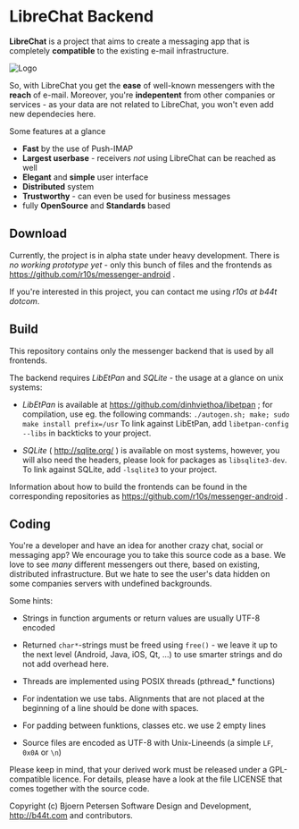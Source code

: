 LibreChat Backend
================================================================================

**LibreChat** is a project that aims to create a messaging app that is
completely **compatible** to the existing e-mail infrastructure.

![Logo](https://librechat.org/start-img2.png)

So, with LibreChat you get the **ease** of well-known messengers with the
**reach** of e-mail. Moreover, you're **indepentent** from other companies or
services - as your data are not related to LibreChat, you won't even add new
dependecies here.

Some features at a glance

- **Fast** by the use of Push-IMAP
- **Largest userbase** - receivers _not_ using LibreChat can be reached as well
- **Elegant** and **simple** user interface
- **Distributed** system
- **Trustworthy** - can even be used for business messages
- fully **OpenSource** and **Standards** based


Download
--------------------------------------------------------------------------------

Currently, the project is in alpha state under heavy development.  There is
_no working prototype yet_ - only this bunch of files and the frontends as
https://github.com/r10s/messenger-android .

If you're interested in this project, you can contact me using
_r10s at b44t dotcom_.


Build
--------------------------------------------------------------------------------

This repository contains only the messenger backend that is used by all
frontends.

The backend requires _LibEtPan_ and _SQLite_ - the usage at a glance on unix
systems:

- _LibEtPan_ is available at https://github.com/dinhviethoa/libetpan ; for
  compilation, use eg. the following commands: `./autogen.sh; make;
  sudo make install prefix=/usr`
  To link against LibEtPan, add `libetpan-config --libs` in backticks to your
  project.

- _SQLite_ ( http://sqlite.org/ ) is available on most systems, however, you
  will also need the headers, please look for packages as `libsqlite3-dev`.
  To link against SQLite, add `-lsqlite3` to your project.

Information about how to build the frontends can be found in the corresponding
repositories as https://github.com/r10s/messenger-android .


Coding
--------------------------------------------------------------------------------

You're a developer and have an idea for another crazy chat, social or messaging
app?  We encourage you to take this source code as a base.  We love to see
_many_ different messengers out there, based on existing, distributed
infrastructure.  But we hate to see the user's data hidden on some companies
servers with undefined backgrounds.

Some hints:

- Strings in function arguments or return values are usually UTF-8 encoded

- Returned `char*`-strings must be freed using `free()` - we leave it up
  to the next level (Android, Java, iOS, Qt, ...) to use smarter strings and do
  not add overhead here.

- Threads are implemented using POSIX threads (pthread_* functions)

- For indentation we use tabs.  Alignments that are not placed at the beginning
  of a line should be done with spaces.

- For padding between funktions, classes etc. we use 2 empty lines

- Source files are encoded as UTF-8 with Unix-Lineends (a simple `LF`, `0x0A` or
  `\n`)

Please keep in mind, that your derived work must be released under a
GPL-compatible licence.  For details, please have a look at the file LICENSE
that comes together with the source code.


Copyright (c) Bjoern Petersen Software Design and Development,
http://b44t.com and contributors.
